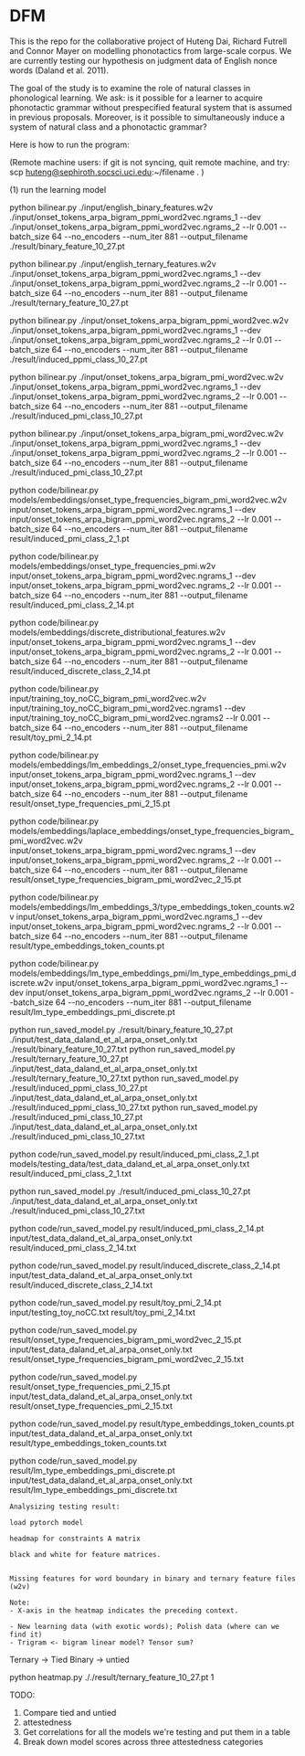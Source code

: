 # DFM

This is the repo for the collaborative project of Huteng Dai, Richard Futrell and Connor Mayer on modelling
phonotactics from large-scale corpus. We are currently testing our hypothesis on judgment data of English nonce words (Daland et al. 2011).

The goal of the study is to examine the role of natural classes in phonological learning. We ask: is it possible for a learner to acquire phonotactic grammar without prespecified featural system that is assumed in previous proposals. Moreover, is it possible to simultaneously induce a system of natural class and a phonotactic grammar?

Here is how to run the program:

(Remote machine users: if git is not syncing, quit remote machine, and try:
scp huteng@sephiroth.socsci.uci.edu:~/filename . )

(1) run the learning model

<!-- binary feature -->
python bilinear.py ./input/english_binary_features.w2v ./input/onset_tokens_arpa_bigram_ppmi_word2vec.ngrams_1 --dev ./input/onset_tokens_arpa_bigram_ppmi_word2vec.ngrams_2 --lr 0.001 --batch_size 64 --no_encoders --num_iter 881 --output_filename ./result/binary_feature_10_27.pt

<!-- ternary feature -->
python bilinear.py ./input/english_ternary_features.w2v ./input/onset_tokens_arpa_bigram_ppmi_word2vec.ngrams_1 --dev ./input/onset_tokens_arpa_bigram_ppmi_word2vec.ngrams_2 --lr 0.001 --batch_size 64 --no_encoders --num_iter 881 --output_filename ./result/ternary_feature_10_27.pt

python bilinear.py ./input/onset_tokens_arpa_bigram_ppmi_word2vec.w2v ./input/onset_tokens_arpa_bigram_ppmi_word2vec.ngrams_1 --dev ./input/onset_tokens_arpa_bigram_ppmi_word2vec.ngrams_2 --lr 0.01 --batch_size 64 --no_encoders --num_iter 881 --output_filename ./result/induced_ppmi_class_10_27.pt

python bilinear.py ./input/onset_tokens_arpa_bigram_pmi_word2vec.w2v ./input/onset_tokens_arpa_bigram_ppmi_word2vec.ngrams_1 --dev ./input/onset_tokens_arpa_bigram_ppmi_word2vec.ngrams_2 --lr 0.001 --batch_size 64 --no_encoders --num_iter 881 --output_filename ./result/induced_pmi_class_10_27.pt

python bilinear.py ./input/onset_tokens_arpa_bigram_pmi_word2vec.w2v ./input/onset_tokens_arpa_bigram_ppmi_word2vec.ngrams_1 --dev ./input/onset_tokens_arpa_bigram_ppmi_word2vec.ngrams_2 --lr 0.001 --batch_size 64 --no_encoders --num_iter 881 --output_filename ./result/induced_pmi_class_10_27.pt

<!-- new run for new embeddings -->
python code/bilinear.py models/embeddings/onset_type_frequencies_bigram_pmi_word2vec.w2v input/onset_tokens_arpa_bigram_ppmi_word2vec.ngrams_1 --dev input/onset_tokens_arpa_bigram_ppmi_word2vec.ngrams_2 --lr 0.001 --batch_size 64 --no_encoders --num_iter 881 --output_filename result/induced_pmi_class_2_1.pt

<!-- Run learned continuous -->
python code/bilinear.py models/embeddings/onset_type_frequencies_pmi.w2v input/onset_tokens_arpa_bigram_ppmi_word2vec.ngrams_1 --dev input/onset_tokens_arpa_bigram_ppmi_word2vec.ngrams_2 --lr 0.001 --batch_size 64 --no_encoders --num_iter 881 --output_filename result/induced_pmi_class_2_14.pt

<!-- Run learned continuous -->
python code/bilinear.py models/embeddings/discrete_distributional_features.w2v input/onset_tokens_arpa_bigram_ppmi_word2vec.ngrams_1 --dev input/onset_tokens_arpa_bigram_ppmi_word2vec.ngrams_2 --lr 0.001 --batch_size 64 --no_encoders --num_iter 881 --output_filename result/induced_discrete_class_2_14.pt

<!-- Run toy example -->
python code/bilinear.py input/training_toy_noCC_bigram_pmi_word2vec.w2v input/training_toy_noCC_bigram_pmi_word2vec.ngrams1 --dev input/training_toy_noCC_bigram_pmi_word2vec.ngrams2 --lr 0.001 --batch_size 64 --no_encoders --num_iter 881 --output_filename result/toy_pmi_2_14.pt

<!-- Run lm_embeddings_2-->
python code/bilinear.py models/embeddings/lm_embeddings_2/onset_type_frequencies_pmi.w2v input/onset_tokens_arpa_bigram_ppmi_word2vec.ngrams_1 --dev input/onset_tokens_arpa_bigram_ppmi_word2vec.ngrams_2 --lr 0.001 --batch_size 64 --no_encoders --num_iter 881 --output_filename result/onset_type_frequencies_pmi_2_15.pt

python code/bilinear.py models/embeddings/laplace_embeddings/onset_type_frequencies_bigram_pmi_word2vec.w2v input/onset_tokens_arpa_bigram_ppmi_word2vec.ngrams_1 --dev input/onset_tokens_arpa_bigram_ppmi_word2vec.ngrams_2 --lr 0.001 --batch_size 64 --no_encoders --num_iter 881 --output_filename result/onset_type_frequencies_bigram_pmi_word2vec_2_15.pt

python code/bilinear.py models/embeddings/lm_embeddings_3/type_embeddings_token_counts.w2v input/onset_tokens_arpa_bigram_ppmi_word2vec.ngrams_1 --dev input/onset_tokens_arpa_bigram_ppmi_word2vec.ngrams_2 --lr 0.001 --batch_size 64 --no_encoders --num_iter 881 --output_filename result/type_embeddings_token_counts.pt

python code/bilinear.py models/embeddings/lm_type_embeddings_pmi/lm_type_embeddings_pmi_discrete.w2v input/onset_tokens_arpa_bigram_ppmi_word2vec.ngrams_1 --dev input/onset_tokens_arpa_bigram_ppmi_word2vec.ngrams_2 --lr 0.001 --batch_size 64 --no_encoders --num_iter 881 --output_filename result/lm_type_embeddings_pmi_discrete.pt



<!--  OLD command (output everything in the terminal to binary1.csv):
- for binary features
python run_learning_model.py ./input/english_binary_features.w2v ./input/onset_tokens_arpa_bigram_ppmi_word2vec.ngrams_1 ./input/onset_tokens_arpa_bigram_ppmi_word2vec.ngrams_2 ./result/binary1.csv

- for ternary features
python run_learning_model.py ./input/english_ternary_features.w2v ./input/onset_tokens_arpa_bigram_ppmi_word2vec.ngrams_1 ./input/onset_tokens_arpa_bigram_ppmi_word2vec.ngrams_2 ./result/ternary1.csv

- for learned embeddings (Mayer 2020)
python run_learning_model.py ./input/onset_tokens_arpa_bigram_ppmi_word2vec.w2v ./input/onset_tokens_arpa_bigram_ppmi_word2vec.ngrams_1 ./input/onset_tokens_arpa_bigram_ppmi_word2vec.ngrams_2 ./result/induced_ppmi_class.csv -->

<!-- Run saved models -->

python run_saved_model.py ./result/binary_feature_10_27.pt ./input/test_data_daland_et_al_arpa_onset_only.txt ./result/binary_feature_10_27.txt
python run_saved_model.py ./result/ternary_feature_10_27.pt ./input/test_data_daland_et_al_arpa_onset_only.txt ./result/ternary_feature_10_27.txt
python run_saved_model.py ./result/induced_ppmi_class_10_27.pt ./input/test_data_daland_et_al_arpa_onset_only.txt ./result/induced_ppmi_class_10_27.txt
python run_saved_model.py ./result/induced_pmi_class_10_27.pt ./input/test_data_daland_et_al_arpa_onset_only.txt ./result/induced_pmi_class_10_27.txt



python code/run_saved_model.py result/induced_pmi_class_2_1.pt models/testing_data/test_data_daland_et_al_arpa_onset_only.txt result/induced_pmi_class_2_1.txt

python run_saved_model.py ./result/induced_pmi_class_10_27.pt ./input/test_data_daland_et_al_arpa_onset_only.txt ./result/induced_pmi_class_10_27.txt

python code/run_saved_model.py result/induced_pmi_class_2_14.pt input/test_data_daland_et_al_arpa_onset_only.txt result/induced_pmi_class_2_14.txt

python code/run_saved_model.py result/induced_discrete_class_2_14.pt input/test_data_daland_et_al_arpa_onset_only.txt result/induced_discrete_class_2_14.txt

python code/run_saved_model.py result/toy_pmi_2_14.pt input/testing_toy_noCC.txt result/toy_pmi_2_14.txt

python code/run_saved_model.py result/onset_type_frequencies_bigram_pmi_word2vec_2_15.pt input/test_data_daland_et_al_arpa_onset_only.txt result/onset_type_frequencies_bigram_pmi_word2vec_2_15.txt

python code/run_saved_model.py result/onset_type_frequencies_pmi_2_15.pt input/test_data_daland_et_al_arpa_onset_only.txt result/onset_type_frequencies_pmi_2_15.txt


python code/run_saved_model.py result/type_embeddings_token_counts.pt input/test_data_daland_et_al_arpa_onset_only.txt result/type_embeddings_token_counts.txt

python code/run_saved_model.py result/lm_type_embeddings_pmi_discrete.pt input/test_data_daland_et_al_arpa_onset_only.txt result/lm_type_embeddings_pmi_discrete.txt


    Analysizing testing result:

    load pytorch model

    headmap for constraints A matrix

    black and white for feature matrices.


    Missing features for word boundary in binary and ternary feature files (w2v)

    Note: 
    - X-axis in the heatmap indicates the preceding context.

    - New learning data (with exotic words); Polish data (where can we find it)
    - Trigram <- bigram linear model? Tensor sum?


Ternary -> Tied
Binary -> untied

python heatmap.py ././result/ternary_feature_10_27.pt 1



TODO:
1. Compare tied and untied 
2. attestedness
3. Get correlations for all the models we're testing and put them in a table
4. Break down model scores across three attestedness categories
